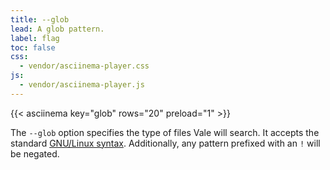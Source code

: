 ```yaml
---
title: --glob
lead: A glob pattern.
label: flag
toc: false
css:
  - vendor/asciinema-player.css
js:
  - vendor/asciinema-player.js
---
```


{{< asciinema key="glob" rows="20" preload="1" >}}

The `--glob` option specifies the type of files Vale will search. It accepts
the standard [GNU/Linux syntax][1]. Additionally, any pattern prefixed with an
`!` will be negated.

[1]: https://github.com/gobwas/glob
